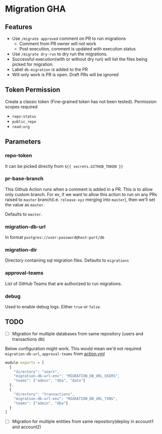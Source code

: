 # Migration GHA

## Features

- Use `/migrate approved` comment on PR to run migrations
  - Comment from PR owner will not work
  - Post execution, comment is updated with execution status
- Use `/migrate dry-run` to dry run the migrations.
- Successful execution(with or without dry run) will list the files being picked for migration.
- Label `db-migration` is added to the PR
- Will only work is PR is open. Draft PRs will be ignored

## Token Permission

Create a classic token (Fine-grained token has not been tested). Permission scopes required

- `repo:status`
- `public_repo`
- `read:org`

## Parameters

### repo-token

It can be picked directly from `${{ secrets.GITHUB_TOKEN }}`

### pr-base-branch

This Github Action runs when a comment is added in a PR.
This is to allow only custom branch.
For ex, if we want to allow this action to run on any PRs raised to `master` branch(i.e. `release-xyz` merging into `master`), then we'll set the value as `master`.

Defaults to `master`.

### migration-db-url

In format `postgres://user:password@host:port/db`

### migration-dir

Directory containing sql migration files. Defaults to `migrations`

### approval-teams

List of GitHub Teams that are authorized to run migrations.

### debug

Used to enable debug logs. Either `true` or `false`.

## TODO

- [ ] Migration for multiple databases from same repository (users and transactions db)

Below configuration might work. This would mean we'd not required `migration-db-url`, `approval-teams` from [action.yml](./action.yml)

```js
module.exports = [
  {
    "directory": "users",
    "migration-db-url-env": "MIGRATION_DB_URL_USERS",
    "teams": ["admin", "dba", "data"]
  },
  {
    "directory": "transactions",
    "migration-db-url-env": "MIGRATION_DB_URL_TXNS",
    "teams": ["admin", "dba"]
  }
]
```

- [ ] Migration for multiple entities from same repository(deploy in account1 and account2)
